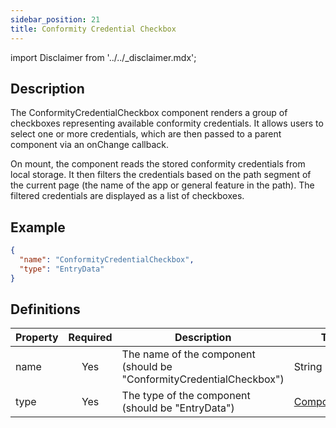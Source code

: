 ```yaml
---
sidebar_position: 21
title: Conformity Credential Checkbox
---
```


import Disclaimer from '../../_disclaimer.mdx';

<Disclaimer />

## Description

The ConformityCredentialCheckbox component renders a group of checkboxes representing available conformity credentials. It allows users to select one or more credentials, which are then passed to a parent component via an onChange callback.

On mount, the component reads the stored conformity credentials from local storage. It then filters the credentials based on the path segment of the current page (the name of the app or general feature in the path). The filtered credentials are displayed as a list of checkboxes.

## Example

```json
{
  "name": "ConformityCredentialCheckbox",
  "type": "EntryData"
}
```

## Definitions

| Property | Required | Description | Type |
|----------|:--------:|-------------|------|
| name | Yes | The name of the component (should be "ConformityCredentialCheckbox") | String |
| type | Yes | The type of the component (should be "EntryData") | [ComponentType](/docs/mock-apps/common/component-type) |